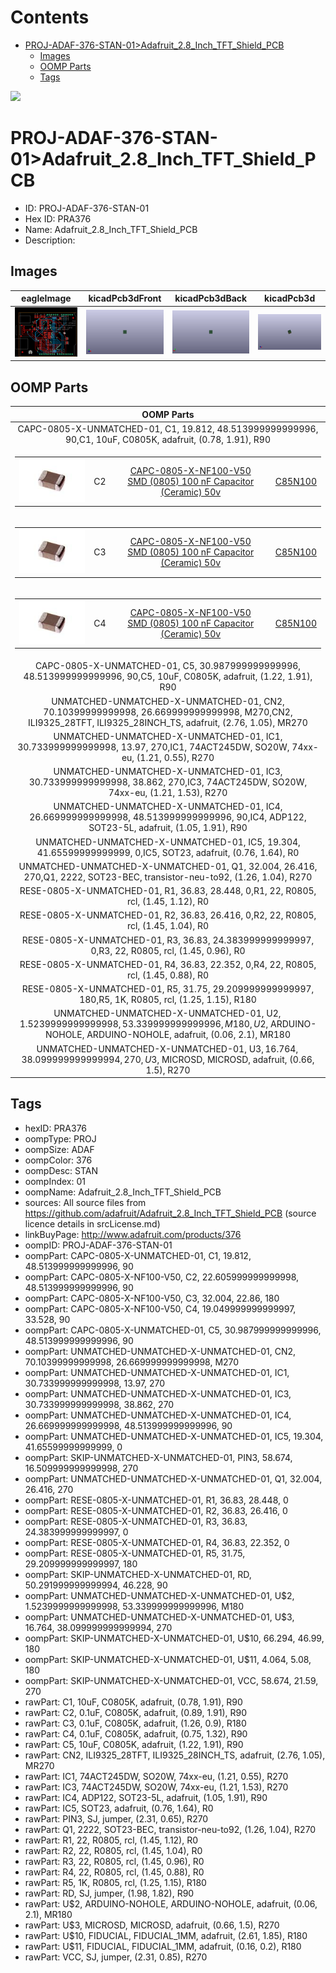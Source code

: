 



Contents
========

* [PROJ-ADAF-376-STAN-01>Adafruit_2.8_Inch_TFT_Shield_PCB](#proj-adaf-376-stan-01adafruit_28_inch_tft_shield_pcb)
	* [Images](#images)
	* [OOMP Parts](#oomp-parts)
	* [Tags](#tags)
  
![][im]
# PROJ-ADAF-376-STAN-01>Adafruit_2.8_Inch_TFT_Shield_PCB

- ID: PROJ-ADAF-376-STAN-01
- Hex ID: PRA376
- Name: Adafruit_2.8_Inch_TFT_Shield_PCB
- Description: 

## Images
  
  

|eagleImage|kicadPcb3dFront|kicadPcb3dBack|kicadPcb3d|
| :---: | :---: | :---: | :---: |
|[![eagleImage](eagleImage_140.png)](eagleImage_600.png)|[![kicadPcb3dFront](kicadPcb3dFront_140.png)](kicadPcb3dFront_600.png)|[![kicadPcb3dBack](kicadPcb3dBack_140.png)](kicadPcb3dBack_600.png)|[![kicadPcb3d](kicadPcb3d_140.png)](kicadPcb3d_600.png)|

## OOMP Parts
  

|OOMP Parts|
| :---: |
|CAPC-0805-X-UNMATCHED-01, C1, 19.812, 48.513999999999996, 90,C1, 10uF, C0805K, adafruit, (0.78, 1.91), R90|
|<table><tr><td>![CAPC-0805-X-NF100-V50](https://raw.githubusercontent.com/oomlout/oomlout_OOMP_parts/main/CAPC-0805-X-NF100-V50/image_140.jpg)</td><td> C2</td><td>[CAPC-0805-X-NF100-V50<br>SMD (0805) 100 nF Capacitor (Ceramic) 50v](https://github.com/oomlout/oomlout_OOMP_parts/tree/main/CAPC-0805-X-NF100-V50/)</td><td>[C85N100](https://github.com/oomlout/oomlout_OOMP_parts/tree/main/CAPC-0805-X-NF100-V50/)</td></tr></table>|
|<table><tr><td>![CAPC-0805-X-NF100-V50](https://raw.githubusercontent.com/oomlout/oomlout_OOMP_parts/main/CAPC-0805-X-NF100-V50/image_140.jpg)</td><td> C3</td><td>[CAPC-0805-X-NF100-V50<br>SMD (0805) 100 nF Capacitor (Ceramic) 50v](https://github.com/oomlout/oomlout_OOMP_parts/tree/main/CAPC-0805-X-NF100-V50/)</td><td>[C85N100](https://github.com/oomlout/oomlout_OOMP_parts/tree/main/CAPC-0805-X-NF100-V50/)</td></tr></table>|
|<table><tr><td>![CAPC-0805-X-NF100-V50](https://raw.githubusercontent.com/oomlout/oomlout_OOMP_parts/main/CAPC-0805-X-NF100-V50/image_140.jpg)</td><td> C4</td><td>[CAPC-0805-X-NF100-V50<br>SMD (0805) 100 nF Capacitor (Ceramic) 50v](https://github.com/oomlout/oomlout_OOMP_parts/tree/main/CAPC-0805-X-NF100-V50/)</td><td>[C85N100](https://github.com/oomlout/oomlout_OOMP_parts/tree/main/CAPC-0805-X-NF100-V50/)</td></tr></table>|
|CAPC-0805-X-UNMATCHED-01, C5, 30.987999999999996, 48.513999999999996, 90,C5, 10uF, C0805K, adafruit, (1.22, 1.91), R90|
|UNMATCHED-UNMATCHED-X-UNMATCHED-01, CN2, 70.10399999999998, 26.669999999999998, M270,CN2, ILI9325_28TFT, ILI9325_28INCH_TS, adafruit, (2.76, 1.05), MR270|
|UNMATCHED-UNMATCHED-X-UNMATCHED-01, IC1, 30.733999999999998, 13.97, 270,IC1, 74ACT245DW, SO20W, 74xx-eu, (1.21, 0.55), R270|
|UNMATCHED-UNMATCHED-X-UNMATCHED-01, IC3, 30.733999999999998, 38.862, 270,IC3, 74ACT245DW, SO20W, 74xx-eu, (1.21, 1.53), R270|
|UNMATCHED-UNMATCHED-X-UNMATCHED-01, IC4, 26.669999999999998, 48.513999999999996, 90,IC4, ADP122, SOT23-5L, adafruit, (1.05, 1.91), R90|
|UNMATCHED-UNMATCHED-X-UNMATCHED-01, IC5, 19.304, 41.65599999999999, 0,IC5, SOT23, adafruit, (0.76, 1.64), R0|
|UNMATCHED-UNMATCHED-X-UNMATCHED-01, Q1, 32.004, 26.416, 270,Q1, 2222, SOT23-BEC, transistor-neu-to92, (1.26, 1.04), R270|
|RESE-0805-X-UNMATCHED-01, R1, 36.83, 28.448, 0,R1, 22, R0805, rcl, (1.45, 1.12), R0|
|RESE-0805-X-UNMATCHED-01, R2, 36.83, 26.416, 0,R2, 22, R0805, rcl, (1.45, 1.04), R0|
|RESE-0805-X-UNMATCHED-01, R3, 36.83, 24.383999999999997, 0,R3, 22, R0805, rcl, (1.45, 0.96), R0|
|RESE-0805-X-UNMATCHED-01, R4, 36.83, 22.352, 0,R4, 22, R0805, rcl, (1.45, 0.88), R0|
|RESE-0805-X-UNMATCHED-01, R5, 31.75, 29.209999999999997, 180,R5, 1K, R0805, rcl, (1.25, 1.15), R180|
|UNMATCHED-UNMATCHED-X-UNMATCHED-01, U$2, 1.5239999999999998, 53.339999999999996, M180,U$2, ARDUINO-NOHOLE, ARDUINO-NOHOLE, adafruit, (0.06, 2.1), MR180|
|UNMATCHED-UNMATCHED-X-UNMATCHED-01, U$3, 16.764, 38.099999999999994, 270,U$3, MICROSD, MICROSD, adafruit, (0.66, 1.5), R270|

## Tags

- hexID: PRA376
- oompType: PROJ
- oompSize: ADAF
- oompColor: 376
- oompDesc: STAN
- oompIndex: 01
- oompName: Adafruit_2.8_Inch_TFT_Shield_PCB
- sources: All source files from https://github.com/adafruit/Adafruit_2.8_Inch_TFT_Shield_PCB (source licence details in srcLicense.md)
- linkBuyPage: http://www.adafruit.com/products/376
- oompID: PROJ-ADAF-376-STAN-01
- oompPart: CAPC-0805-X-UNMATCHED-01, C1, 19.812, 48.513999999999996, 90
- oompPart: CAPC-0805-X-NF100-V50, C2, 22.605999999999998, 48.513999999999996, 90
- oompPart: CAPC-0805-X-NF100-V50, C3, 32.004, 22.86, 180
- oompPart: CAPC-0805-X-NF100-V50, C4, 19.049999999999997, 33.528, 90
- oompPart: CAPC-0805-X-UNMATCHED-01, C5, 30.987999999999996, 48.513999999999996, 90
- oompPart: UNMATCHED-UNMATCHED-X-UNMATCHED-01, CN2, 70.10399999999998, 26.669999999999998, M270
- oompPart: UNMATCHED-UNMATCHED-X-UNMATCHED-01, IC1, 30.733999999999998, 13.97, 270
- oompPart: UNMATCHED-UNMATCHED-X-UNMATCHED-01, IC3, 30.733999999999998, 38.862, 270
- oompPart: UNMATCHED-UNMATCHED-X-UNMATCHED-01, IC4, 26.669999999999998, 48.513999999999996, 90
- oompPart: UNMATCHED-UNMATCHED-X-UNMATCHED-01, IC5, 19.304, 41.65599999999999, 0
- oompPart: SKIP-UNMATCHED-X-UNMATCHED-01, PIN3, 58.674, 16.509999999999998, 270
- oompPart: UNMATCHED-UNMATCHED-X-UNMATCHED-01, Q1, 32.004, 26.416, 270
- oompPart: RESE-0805-X-UNMATCHED-01, R1, 36.83, 28.448, 0
- oompPart: RESE-0805-X-UNMATCHED-01, R2, 36.83, 26.416, 0
- oompPart: RESE-0805-X-UNMATCHED-01, R3, 36.83, 24.383999999999997, 0
- oompPart: RESE-0805-X-UNMATCHED-01, R4, 36.83, 22.352, 0
- oompPart: RESE-0805-X-UNMATCHED-01, R5, 31.75, 29.209999999999997, 180
- oompPart: SKIP-UNMATCHED-X-UNMATCHED-01, RD, 50.291999999999994, 46.228, 90
- oompPart: UNMATCHED-UNMATCHED-X-UNMATCHED-01, U$2, 1.5239999999999998, 53.339999999999996, M180
- oompPart: UNMATCHED-UNMATCHED-X-UNMATCHED-01, U$3, 16.764, 38.099999999999994, 270
- oompPart: SKIP-UNMATCHED-X-UNMATCHED-01, U$10, 66.294, 46.99, 180
- oompPart: SKIP-UNMATCHED-X-UNMATCHED-01, U$11, 4.064, 5.08, 180
- oompPart: SKIP-UNMATCHED-X-UNMATCHED-01, VCC, 58.674, 21.59, 270
- rawPart: C1, 10uF, C0805K, adafruit, (0.78, 1.91), R90
- rawPart: C2, 0.1uF, C0805K, adafruit, (0.89, 1.91), R90
- rawPart: C3, 0.1uF, C0805K, adafruit, (1.26, 0.9), R180
- rawPart: C4, 0.1uF, C0805K, adafruit, (0.75, 1.32), R90
- rawPart: C5, 10uF, C0805K, adafruit, (1.22, 1.91), R90
- rawPart: CN2, ILI9325_28TFT, ILI9325_28INCH_TS, adafruit, (2.76, 1.05), MR270
- rawPart: IC1, 74ACT245DW, SO20W, 74xx-eu, (1.21, 0.55), R270
- rawPart: IC3, 74ACT245DW, SO20W, 74xx-eu, (1.21, 1.53), R270
- rawPart: IC4, ADP122, SOT23-5L, adafruit, (1.05, 1.91), R90
- rawPart: IC5, SOT23, adafruit, (0.76, 1.64), R0
- rawPart: PIN3, SJ, jumper, (2.31, 0.65), R270
- rawPart: Q1, 2222, SOT23-BEC, transistor-neu-to92, (1.26, 1.04), R270
- rawPart: R1, 22, R0805, rcl, (1.45, 1.12), R0
- rawPart: R2, 22, R0805, rcl, (1.45, 1.04), R0
- rawPart: R3, 22, R0805, rcl, (1.45, 0.96), R0
- rawPart: R4, 22, R0805, rcl, (1.45, 0.88), R0
- rawPart: R5, 1K, R0805, rcl, (1.25, 1.15), R180
- rawPart: RD, SJ, jumper, (1.98, 1.82), R90
- rawPart: U$2, ARDUINO-NOHOLE, ARDUINO-NOHOLE, adafruit, (0.06, 2.1), MR180
- rawPart: U$3, MICROSD, MICROSD, adafruit, (0.66, 1.5), R270
- rawPart: U$10, FIDUCIAL, FIDUCIAL_1MM, adafruit, (2.61, 1.85), R180
- rawPart: U$11, FIDUCIAL, FIDUCIAL_1MM, adafruit, (0.16, 0.2), R180
- rawPart: VCC, SJ, jumper, (2.31, 0.85), R270



[im]: kicadPcb3d_450.png
